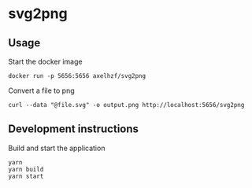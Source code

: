# svg2png

## Usage

Start the docker image

```
docker run -p 5656:5656 axelhzf/svg2png
```

Convert a file to png

```
curl --data "@file.svg" -o output.png http://localhost:5656/svg2png
```

## Development instructions

Build and start the application

```
yarn
yarn build
yarn start
```